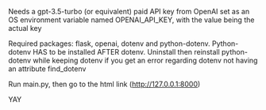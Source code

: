 Needs a gpt-3.5-turbo (or equivalent) paid API key from OpenAI set as an OS environment variable named OPENAI_API_KEY, with the value being the actual key

Required packages: flask, openai, dotenv and python-dotenv. Python-dotenv HAS to be installed AFTER dotenv. Uninstall then reinstall python-dotenv while keeping dotenv if you get an error regarding dotenv not having an attribute find_dotenv

Run main.py, then go to the html link (http://127.0.0.1:8000)

YAY


